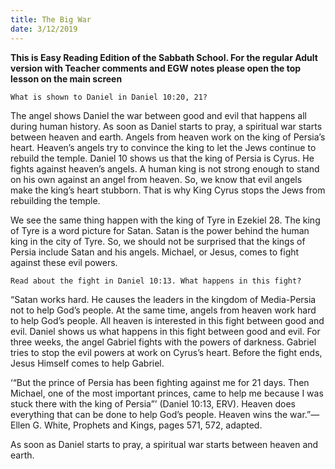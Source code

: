 ```yaml
---
title: The Big War
date: 3/12/2019
---
```


 **This is Easy Reading Edition of the Sabbath School. For the regular Adult version with Teacher comments and EGW notes please open the top lesson on the main screen** 

`What is shown to Daniel in Daniel 10:20, 21?`

The angel shows Daniel the war between good and evil that happens all during human history. As soon as Daniel starts to pray, a spiritual war starts between heaven and earth. Angels from heaven work on the king of Persia’s heart. Heaven’s angels try to convince the king to let the Jews continue to rebuild the temple. Daniel 10 shows us that the king of Persia is Cyrus. He fights against heaven’s angels. A human king is not strong enough to stand on his own against an angel from heaven. So, we know that evil angels make the king’s heart stubborn. That is why King Cyrus stops the Jews from rebuilding the temple.

We see the same thing happen with the king of Tyre in Ezekiel 28. The king of Tyre is a word picture for Satan. Satan is the power behind the human king in the city of Tyre. So, we should not be surprised that the kings of Persia include Satan and his angels. Michael, or Jesus, comes to fight against these evil powers.

`Read about the fight in Daniel 10:13. What happens in this fight?`

“Satan works hard. He causes the leaders in the kingdom of Media-Persia not to help God’s people. At the same time, angels from heaven work hard to help God’s people. All heaven is interested in this fight between good and evil. Daniel shows us what happens in this fight between good and evil. For three weeks, the angel Gabriel fights with the powers of darkness. Gabriel tries to stop the evil powers at work on Cyrus’s heart. Before the fight ends, Jesus Himself comes to help Gabriel.

‘“But the prince of Persia has been fighting against me for 21 days. Then Michael, one of the most important princes, came to help me because I was stuck there with the king of Persia”’ (Daniel 10:13, ERV). Heaven does everything that can be done to help God’s people. Heaven wins the war.”—Ellen G. White, Prophets and Kings, pages 571, 572, adapted.

As soon as Daniel starts to pray, a spiritual war starts between heaven and earth.
